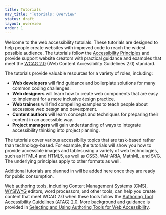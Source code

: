 ```yaml
---
title: Tutorials
nav_title: "Tutorials: Overview"
status: draft
layout: overview
order: 1
---
```


Welcome to the web accessibility tutorials. These tutorials are designed to help people create websites with improved code to reach the widest possible audience. The tutorials follow the [Accessibility Principles](http://www.w3.org/WAI/intro/people-use-web/principles) and provide support website creators with practical guidance and examples that meet the [WCAG 2.0](http://www.w3.org/WAI/intro/wcag) (Web Content Accessibility Guidelines 2.0) standard.

The tutorials provide valuable resources for a variety of roles, including:

* **Web developers** will find guidance and boilerplate solutions for many common coding challenges.
* **Web designers** will learn how to create web components that are easy to implement for a more inclusive design practice.
* **Web trainers** will find compelling examples to teach people about accessible web design and development.
* **Content authors** will learn concepts and techniques for preparing their content in an accessible way.
* **Project managers** will gain understanding of ways to integrate accessibility thinking into project planning.

The tutorials cover various accessibility topics that are task-based rather than technology-based. For example, the tutorials will show you how to provide accessible images and tables using a variety of web technologies, such as HTML4 and HTML5, as well as CSS3, WAI-ARIA, MathML, and SVG. The underlying principles apply to other formats as well.

Additional tutorials are planned in will be added here once they are ready for public consumption.

Web authoring tools, including Content Management Systems (CMS), <abbr title="What you see is what you get">WYSIWYG</abbr> editors, word processors, and other tools, can help you create content that meet WCAG 2.0 when these tools follow the [Authoring Tool Accessibility Guidelines (ATAG) 2.0](http://www.w3.org/WAI/intro/atag). More background and guidance is provided in [Selecting and Using Authoring Tools for Web Accessibility](http://w3.org/wai/impl/software).
